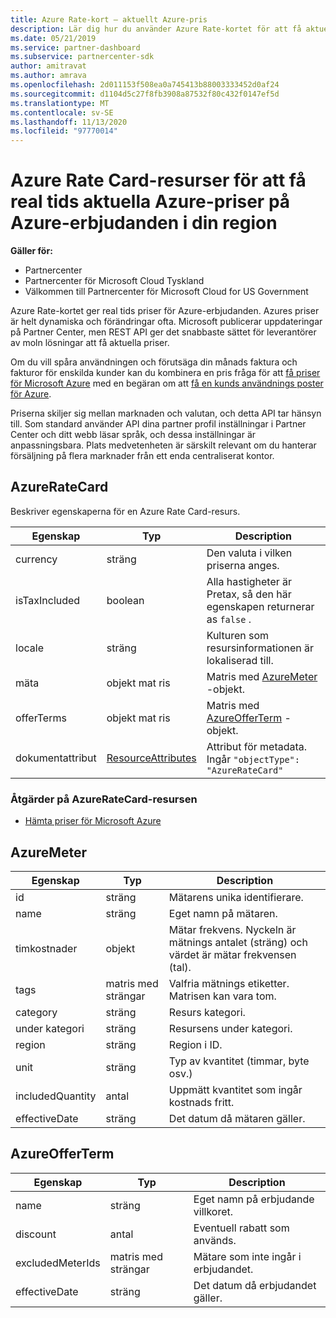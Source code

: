 ```yaml
---
title: Azure Rate-kort – aktuellt Azure-pris
description: Lär dig hur du använder Azure Rate-kortet för att få aktuella priser för Azure-erbjudanden i real tid i din region. Azure Rate-kortet nås via partner Center REST API.
ms.date: 05/21/2019
ms.service: partner-dashboard
ms.subservice: partnercenter-sdk
author: amitravat
ms.author: amrava
ms.openlocfilehash: 2d011153f508ea0a745413b88003333452d0af24
ms.sourcegitcommit: d1104d5c27f8fb3908a87532f80c432f0147ef5d
ms.translationtype: MT
ms.contentlocale: sv-SE
ms.lasthandoff: 11/13/2020
ms.locfileid: "97770014"
---
```

# <a name="azure-rate-card-resources-to-get-real-time-current-azure-prices-on-azure-offers-in-your-region"></a>Azure Rate Card-resurser för att få real tids aktuella Azure-priser på Azure-erbjudanden i din region

**Gäller för:**

- Partnercenter
- Partnercenter för Microsoft Cloud Tyskland
- Välkommen till Partnercenter för Microsoft Cloud for US Government

Azure Rate-kortet ger real tids priser för Azure-erbjudanden. Azures priser är helt dynamiska och förändringar ofta. Microsoft publicerar uppdateringar på Partner Center, men REST API ger det snabbaste sättet för leverantörer av moln lösningar att få aktuella priser.

Om du vill spåra användningen och förutsäga din månads faktura och fakturor för enskilda kunder kan du kombinera en pris fråga för att [få priser för Microsoft Azure](get-prices-for-microsoft-azure.md) med en begäran om att [få en kunds användnings poster för Azure](get-a-customer-s-utilization-record-for-azure.md).

Priserna skiljer sig mellan marknaden och valutan, och detta API tar hänsyn till. Som standard använder API dina partner profil inställningar i Partner Center och ditt webb läsar språk, och dessa inställningar är anpassningsbara. Plats medvetenheten är särskilt relevant om du hanterar försäljning på flera marknader från ett enda centraliserat kontor.

## <a name="azureratecard"></a>AzureRateCard

Beskriver egenskaperna för en Azure Rate Card-resurs.

| Egenskap      | Typ                                      | Description                                                       |
|---------------|-------------------------------------------|-------------------------------------------------------------------|
| currency      | sträng                                    | Den valuta i vilken priserna anges.                     |
| isTaxIncluded | boolean                                   | Alla hastigheter är Pretax, så den här egenskapen returnerar as `false` . |
| locale        | sträng                                    | Kulturen som resursinformationen är lokaliserad till.       |
| mäta        | objekt mat ris                          | Matris med [AzureMeter](#azuremeter) -objekt.                       |
| offerTerms    | objekt mat ris                          | Matris med [AzureOfferTerm](#azureofferterm) -objekt.               |
| dokumentattribut    | [ResourceAttributes](utility-resources.md#resourceattributes) | Attribut för metadata. Ingår `"objectType": "AzureRateCard"`   |

### <a name="operations-on-the-azureratecard-resource"></a>Åtgärder på AzureRateCard-resursen

- [Hämta priser för Microsoft Azure](get-prices-for-microsoft-azure.md)

## <a name="azuremeter"></a>AzureMeter

| Egenskap         | Typ             | Description                                                                                   |
|------------------|------------------|-----------------------------------------------------------------------------------------------|
| id               | sträng           | Mätarens unika identifierare.                                                                    |
| name             | sträng           | Eget namn på mätaren.                                                                   |
| timkostnader            | objekt           | Mätar frekvens. Nyckeln är mätnings antalet (sträng) och värdet är mätar frekvensen (tal). |
| tags             | matris med strängar | Valfria mätnings etiketter. Matrisen kan vara tom.                                                 |
| category         | sträng           | Resurs kategori.                                                                     |
| under kategori      | sträng           | Resursens under kategori.                                                                 |
| region           | sträng           | Region i ID.                                                                             |
| unit             | sträng           | Typ av kvantitet (timmar, byte osv.)                                                     |
| includedQuantity | antal           | Uppmätt kvantitet som ingår kostnads fritt.                                               |
| effectiveDate    | sträng           | Det datum då mätaren gäller.                                                             |

## <a name="azureofferterm"></a>AzureOfferTerm

| Egenskap         | Typ             | Description                             |
|------------------|------------------|-----------------------------------------|
| name             | sträng           | Eget namn på erbjudande villkoret.        |
| discount         | antal           | Eventuell rabatt som används.           |
| excludedMeterIds | matris med strängar | Mätare som inte ingår i erbjudandet. |
| effectiveDate    | sträng           | Det datum då erbjudandet gäller.        |
